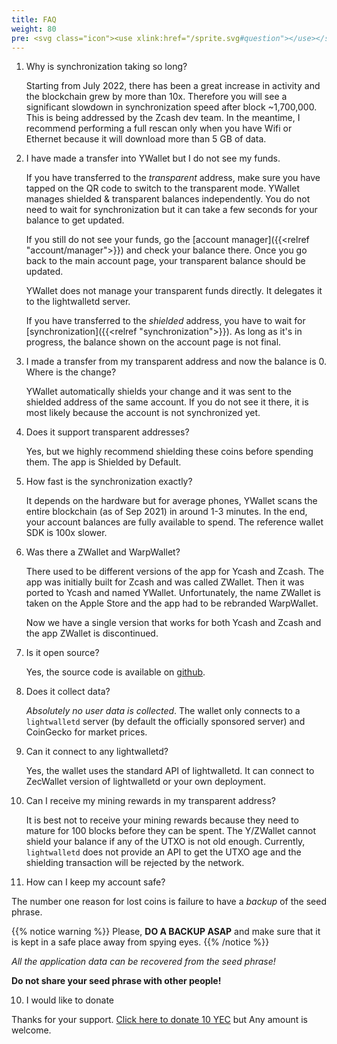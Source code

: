 ```yaml
---
title: FAQ
weight: 80
pre: <svg class="icon"><use xlink:href="/sprite.svg#question"></use></svg>
---
```


1. Why is synchronization taking so long?

   Starting from July 2022, there has been a great increase in activity
   and the blockchain grew by more than 10x. Therefore you will see a significant
   slowdown in synchronization speed after block ~1,700,000. This is
   being addressed by the Zcash dev team. In the meantime, I recommend
   performing a full rescan only when you have Wifi or Ethernet because it
   will download more than 5 GB of data.

2. I have made a transfer into YWallet but I do not see my funds.

   If you have transferred to the *transparent* address, make sure you 
   have tapped on the QR code to switch to the transparent mode. YWallet
   manages shielded & transparent balances independently. You do not need
   to wait for synchronization but it can take a few seconds for your balance to get updated. 

   If you still do not see your funds, go the [account manager]({{<relref "account/manager">}}) and check your balance there. Once you go back to the main account
   page, your transparent balance should be updated.

   YWallet does not manage your transparent funds directly. It delegates it to the
   lightwalletd server.

   If you have transferred to the *shielded* address, you have to wait for
   [synchronization]({{<relref "synchronization">}}). As long as it's in progress, 
   the balance shown on the account page is not final. 

3. I made a transfer from my transparent address and now the balance is 0.
   Where is the change?

   YWallet automatically shields your change and it was sent to the shielded address
   of the same account. If you do not see it there, it is most likely because
   the account is not synchronized yet.

3. Does it support transparent addresses?

   Yes, but we highly recommend shielding these coins before spending them.
   The app is Shielded by Default.
  
4. How fast is the synchronization exactly?

   It depends on the hardware but for average phones, YWallet scans the entire blockchain
   (as of Sep 2021) in around 1-3 minutes. In the end, your account balances are 
   fully available to spend. The reference wallet SDK is 100x slower.
   
5. Was there a ZWallet and WarpWallet? 

   There used to be different versions of the app for Ycash and Zcash. The app was
   initially built for Zcash and was called ZWallet. Then it was ported to Ycash
   and named YWallet.
   Unfortunately, the name ZWallet is taken on the Apple Store and the app
   had to be rebranded WarpWallet.
   
   Now we have a single version that works for both Ycash and Zcash and the app
   ZWallet is discontinued.
   
6. Is it open source?
   
   Yes, the source code is available on [github](https://github.com/hhanh00/zwallet).
   
7. Does it collect data?

   *Absolutely no user data is collected*. The wallet only connects to a `lightwalletd` server
   (by default the officially sponsored server) and CoinGecko for market prices.

8. Can it connect to any lightwalletd?

   Yes, the wallet uses the standard API of lightwalletd. It can connect to 
   ZecWallet version of lightwalletd or your own deployment.
 
9. Can I receive my mining rewards in my transparent address?

   It is best not to receive your mining rewards because they need to mature
   for 100 blocks before they can be spent. The Y/ZWallet cannot
   shield your balance if any of the UTXO is not old enough. Currently,
   `lightwalletd` does not provide an API to get the UTXO age and the
   shielding transaction will be rejected by the network.

10. How can I keep my account safe?

   The number one reason for lost coins is failure to have a *backup* of the 
   seed phrase.
   
   {{% notice warning %}}
   Please, **DO A BACKUP ASAP** and make sure that it is kept in a 
   safe place away from spying eyes.
   {{% /notice %}}
   
   *All the application data can be recovered from the seed phrase!*
   
   **Do not share your seed phrase with other people!**

10. I would like to donate

   Thanks for your support. <a href='ycash:ys1jl5whtnlq56x5g3zcr36jmjhz9e295mgjmc64qsw7dcqdjp9l6ekydp2k0hj9k27x8sgqh6580t?amount=10&memo=9g'>Click here to donate 10 YEC</a> but Any amount is welcome.
